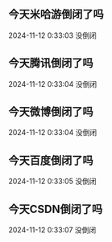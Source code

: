 ## 今天米哈游倒闭了吗

2024-11-12 0:33:03 没倒闭

## 今天腾讯倒闭了吗

2024-11-12 0:33:04 没倒闭

## 今天微博倒闭了吗

2024-11-12 0:33:04 没倒闭

## 今天百度倒闭了吗

2024-11-12 0:33:05 没倒闭

## 今天CSDN倒闭了吗

2024-11-12 0:33:07 没倒闭

